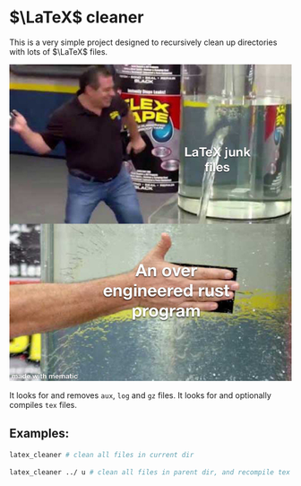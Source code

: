 # $\LaTeX$ cleaner

This is a very simple project designed to recursively clean up directories with lots of $\LaTeX$ files.

![power_of_flex_tape.png](power_of_flex_tape.png)

It looks for and removes `aux`, `log` and `gz` files.
It looks for and optionally compiles `tex` files.

## Examples:
```sh
latex_cleaner # clean all files in current dir
```

```sh
latex_cleaner ../ u # clean all files in parent dir, and recompile tex files
```
